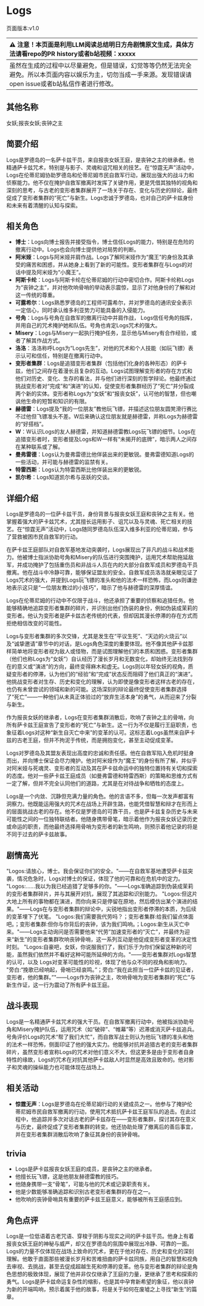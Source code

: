 # Logs
页面版本:v1.0
 

| :warning: 注意！本页面是利用LLM阅读总结明日方舟剧情原文生成，具体方法请看repo的PR history或者b站视频：xxxxx           |
|:----------------------------|
| 虽然在生成的过程中以尽量避免，但是错误，幻觉等等仍然无法完全避免。所以本页面内容以娱乐为主，切勿当成一手来源。发现错误请open issue或者b站私信作者进行修改。|



## 其他名称
女妖;报丧女妖;丧钟之主
## 简要介绍
Logs是罗德岛的一名萨卡兹干员，来自报丧女妖王庭，是丧钟之主的继承者。他精通萨卡兹咒术，特别是与影子、灵魂和诅咒相关的技艺。在“惊霆无声”活动中，Logs在伦蒂尼姆协助罗德岛和伦蒂尼姆市民自救军行动，展现出强大的战斗力和侦察能力。他不仅在掩护自救军撤离时发挥了关键作用，更是凭借其独特的视角和深刻的思考，与古老的变形者集群展开了一场关于存在、变化与历史的辩论，最终促成了变形者集群的“死亡”与新生。Logs忠诚于罗德岛，也对自己的萨卡兹身份和未来有着清醒的认知与探索。
## 相关角色
-   **博士**：Logs向博士报告并接受指令，博士信任Logs的能力，特别是在危险的撤离行动中。Logs也会向博士提供他对局势的判断。
-   **阿米娅**：Logs与阿米娅并肩作战。Logs了解阿米娅作为“魔王”的身份及其承受的痛苦和困惑，并从她身上看到了新的可能性。变形者集群在与Logs的对话中提及阿米娅为“小魔王”。
-   **阿斯卡纶**：Logs与阿斯卡纶在伦蒂尼姆的行动中密切合作。阿斯卡纶称Logs为“丧钟之主”，并对他吹响骨哨的举动表示震惊，显示了对他身份的了解和对这一传统的尊重。
-   **可露希尔**：Logs熟悉罗德岛的工程师可露希尔，并对罗德岛的通讯安全表示一定信心，同时承认维多利亚势力可能具备的入侵能力。
-   **号角**：Logs与号角在自救军的撤离行动中并肩作战， Logs信任号角的指挥，并用自己的咒术掩护她和队伍。号角也肯定Logs咒术的强大。
-   **Misery**：Logs与Misery一起执行掩护任务，显示他与Misery有合作经验，或者了解其作战方式。
-   **洛洛**：洛洛称呼Logs为“Logs先生”，对他的咒术和个人技能（如玩飞镖）表示认可和信任，特别是在撤离行动中。
-   **变形者集群**：Logs是追猎变形者集群（包括他们化身的各种形态）的萨卡兹，他们之间存在着漫长且复杂的互动。Logs试图理解变形者的存在方式和他们对历史、变化、生存的看法，并与他们进行深刻的哲学辩论。他最终通过挑战变形者对“完成”和“演进”的认知，促使变形者集群经历了“死亡”并分裂成两个新的实体。变形者称Logs为“女妖”和“报丧女妖”，认可他的智慧，但也嘲讽他生命的短暂和知识的有限。
-   **赫德雷**：Logs提及“我的一位朋友”教他玩飞镖，并描述这位朋友圆凳滑行赛比不过他但飞镖准头不差。W后来确认这位朋友就是赫德雷，并称Logs为赫德雷的“好搭档”。
-   **W**：W认识Logs的友人赫德雷，并知道赫德雷教Logs玩飞镖的细节。Logs在追猎变形者时，变形者提及Logs和W一样有“未揭开的底牌”，暗示两人之间存在某种联系或了解。
-   **曼弗雷德**：Logs认为曼弗雷德比他佯装出来的更敏锐。曼弗雷德知道Logs的一些活动，并可能与赫德雷的监禁有关。
-   **特雷西斯**：Logs认为特雷西斯比他佯装出来的更敏锐。
-   **凯尔希**：Logs知道凯尔希与巫妖的交谈。
## 详细介绍
Logs是罗德岛的一位萨卡兹干员，身份背景与报丧女妖王庭和丧钟之主有关。他掌握着强大的萨卡兹咒术，尤其擅长运用影子、诅咒以及与灵魂、死亡相关的技艺。在“惊霆无声”活动中，Logs随同罗德岛队伍深入维多利亚的伦蒂尼姆，参与了营救被困市民自救军的行动。

在萨卡兹王庭部队对自救军基地发动突袭时，Logs展现出了非凡的战斗和战术能力。他被博士指派协助号角和Misery的队伍进行突围掩护，运用咒术帮助拖延敌军，并成功掩护了包括重伤员和非战斗人员在内的大部分自救军成员和罗德岛干员撤离。他在战斗中冷静可靠，能够保证盟友的安全。自救军成员洛洛就亲眼见证了Logs咒术的强大，并提到Logs玩飞镖的准头和他的法术一样恐怖，而Logs则谦逊地表示这只是“一位朋友教过的小技巧”，暗示了他与赫德雷的深厚情谊。

 Logs在伦蒂尼姆的行动中不仅限于战斗，他还承担了重要的侦察和追猎任务。他能够精确地追踪变形者集群的碎片，并识别出他们伪装的身份，例如伪装成茉莉的变形者。他认为变形者是萨卡兹古老传统的代表，但却因其漫长停滞的存在方式而拒绝相信改变的可能性。

Logs与变形者集群的多次交锋，尤其是发生在“平议生死”、“天边的火烧云”以及“诚挚邀请”章节中的对话，是Logs角色深度的重要体现。他不像其他萨卡兹那样简单地将变形者视为敌人或怪物，而是试图理解他们的本质和困惑。变形者集群（他们也称Logs为“女妖”）自认经历了漫长岁月和无数变化，却始终无法找到存在的意义或“演进”的方向，最终变得麻木和虚无。Logs则以年轻女妖的视角，质疑变形者的停滞，认为他们的“经验”和“完成”状态反而阻碍了他们真正的“演进”。他挑战变形者对生存、历史和变化的理解，认为即使是像变形者这样古老的存在，也仍有未曾尝试的领域和新的可能。这场深刻的辩论最终促使变形者集群选择了“死亡”——一种他们从未真正体验过的“放弃生活本身”的勇气，从而迎来了分裂与新生。

作为报丧女妖的继承者，Logs在变形者集群消散后，吹响了丧钟之主的骨哨，向所有萨卡兹王庭宣告了变形者的“死亡”与新生。这一行为不仅是履行王庭职责，也象征着Logs对这种“新生自灭亡中来”的变革的认可。这标志着Logs虽然来自萨卡兹的古老王庭，但并不拘泥于传统，而是拥抱变化，甚至主动促成变革。

Logs对罗德岛及其盟友表现出高度的忠诚和责任感。他在自救军陷入危机时挺身而出，并向博士保证会尽力掩护。他对阿米娅作为“魔王”的身份有所了解，并似乎对阿米娅与死魂灵、变形者的互动及其在萨卡兹命运中的独特位置持有关切和探索的态度。他对一些萨卡兹王庭成员（如曼弗雷德和特雷西斯）的策略和思维方式有一定了解，但并不完全认同他们的道路，尤其是在对待战争和牺牲的态度上。

 Logs是一个内敛、沉静但充满力量的角色。他的言语不多，但每一次发声都富有洞察力。他既能运用强大的咒术在战场上开辟生路，也能凭借智慧和辩才在形而上的层面挑战古老的存在。他不仅是罗德岛的可靠干员，也是萨卡兹复杂历史与未来可能性之间的一位独特联结者。他随身携带骨笔，暗示着他作为报丧女妖记录历史或命运的职责，而他最终选择用骨哨为变形者的新生鸣响，则预示着他记录的将是不同于过去的萨卡兹故事。
## 剧情高光
"Logos:请放心，博士。我会保证你们的安全。"——在自救军基地遭受萨卡兹突袭，情况危急时，Logs对博士的保证，体现了他的可靠和在危机中的定力。
"Logos:......我以为我已经追猎了足够多的你。"——Logs准确追踪到伪装成茉莉的变形者集群碎片，并与其展开对抗，展现了其追踪和识别能力。
"Logos:但这片大地上所有的事物都在演进，而你向来只是停留在原地，然后模仿出某个演进的结果。"——Logs在与变形者集群的辩论中，尖锐地指出变形者停滞的本质，为后续的变革埋下了伏笔。
"Logos:我们需要我代劳吗？；变形者集群:给我们留点体面吧。；变形者集群:但你与你背后的丧钟，该为我们鸣响。；Logos:新生从灭亡中来。"——Logs主动询问是否需要他来“代劳”加速变形者的“灭亡”，并最终为迎来“新生”的变形者集群吹响丧钟骨哨，这一系列互动是他促成变形者变革的决定性时刻。
"Logos:自豪吧，女妖，你说服我们了，我们乐于为你们保留这种新的可能，虽然我们依然并不看好这种可能所延伸的方向。"——变形者集群对Logs智慧的认可，以及 Logs对变革可能性的珍视，体现了他与众不同的视角和影响力。
"旁白:“挽歌已经响起，骨哨已经哀鸣。”；旁白:“我在此担当一位萨卡兹的见证者，变形者，他的集群。”"——Logs作为丧钟之主，吹响骨哨为变形者集群的“死亡”与新生作证，这一行为震动了所有萨卡兹王庭。
## 战斗表现
Logs是一名精通萨卡兹咒术的强大干员。在自救军撤离行动中，他被指派协助号角和Misery掩护队伍，运用咒术（如“破碎”、“帷幕”等）迟滞或消灭萨卡兹追兵。号角评价Logs的咒术“帮了我们大忙”，而自救军战士则认为他玩飞镖的准头和他的法术一样恐怖，侧面印证了他的强大实力。他能够对抗并追猎古老的变形者集群碎片，虽然变形者宣称Logs的咒术对他们意义不大，但这更多是由于变形者自身特性的缘故，Logs的咒术在对抗其他萨卡兹敌人时显然是高效且致命的。他对影子和灵魂的操纵能力也可能体现在战场上。
## 相关活动
-   **惊霆无声**：Logs是罗德岛在伦蒂尼姆行动的关键成员之一。他参与了掩护伦蒂尼姆市民自救军撤离的行动，使用咒术抵抗萨卡兹王庭军队的追击。在此过程中，他追踪并多次对话古老的萨卡兹存在——变形者集群，探讨其存在意义与历史，最终促成了变形者集群的转变。他还协助处理了撤离后的善后事宜，并在变形者集群消散后吹响了象征其身份的丧钟骨哨。
## trivia
- Logs是萨卡兹报丧女妖王庭的成员，是丧钟之主的继承者。
- 他擅长玩飞镖，这是他朋友赫德雷教的技巧。
- 他随身携带一支“骨笔”，可能与他的咒术或记录职责有关。
- 他是少数能够准确追踪和识别古老变形者集群的存在之一。
- 他吹响的丧钟骨哨具有重要的萨卡兹王庭意义，能够被所有王庭感应到。
## 角色点评
Logs是一位低语着古老咒语、穿梭于阴影与现实之间的萨卡兹干员。他身上有着报丧女妖王庭的神秘与威严，却又在罗德岛的氛围中展现出冷静、可靠的一面。Logs的力量不仅体现在战场上致命的咒术，更在于他对存在、历史和变化的深刻理解。他敢于直面那些被漫长岁月和苦难扭曲的萨卡兹同族，用自己的智慧和视角去审视、去挑战，甚至去促成超越生死和停滞的变革。他与变形者集群的辩论是角色思想的极致体现，展现了他并非仅仅继承了王庭的力量，更继承了思考和探索的勇气。Logs是萨卡兹命运复杂性的缩影，也是其中孕育新希望的象征，他以丧钟为新的开端鸣响，预示着属于他的故事，将是关于如何在废墟之上寻找“新生”的篇章。